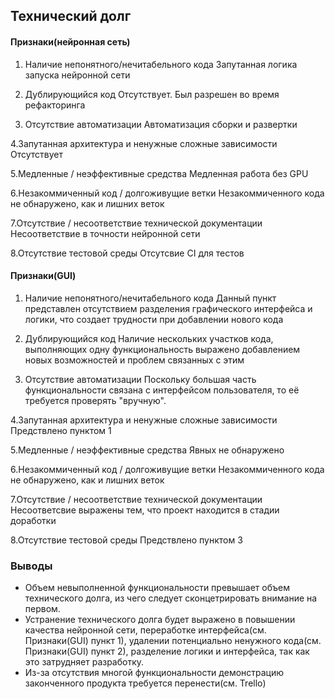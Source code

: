 ## Технический долг
#### Признаки(нейронная сеть)
1. Наличие непонятного/нечитабельного кода
Запутанная логика запуска нейронной сети

2. Дублирующийся код
Отсутствует. Был разрешен во время рефакторинга

3. Отсутствие автоматизации
Автоматизация сборки и развертки

4.Запутанная архитектура и ненужные сложные зависимости
Отсутствует

5.Медленные / неэффективные средства
Медленная работа без GPU

6.Незакоммиченный код / долгоживущие ветки
Незакоммиченного кода не обнаружено, как и лишних веток

7.Отсутствие / несоответствие технической документации
Несоответствие в точности нейронной сети

8.Отсутствие тестовой среды
Отсутсвие CI для тестов

#### Признаки(GUI)
1. Наличие непонятного/нечитабельного кода
Данный пункт представлен отсутствием разделения графического интерфейса и логики, что создает трудности при добавлении нового кода

2. Дублирующийся код
Наличие нескольких участков кода, выполняющих одну функциональность выражено добавлением новых возможностей и проблем связанных с этим

3. Отсутствие автоматизации
Поскольку большая часть функциональности связана с интерфейсом пользователя, то её требуется проверять "вручную".

4.Запутанная архитектура и ненужные сложные зависимости
Предствлено пунктом 1

5.Медленные / неэффективные средства
Явных не обнаружено

6.Незакоммиченный код / долгоживущие ветки
Незакоммиченного кода не обнаружено, как и лишних веток

7.Отсутствие / несоответствие технической документации
Несоответсвие выражены тем, что проект находится в стадии доработки

8.Отсутствие тестовой среды
Предствлено пунктом 3

### Выводы
* Объем невыполненной функциональности превышает объем технического долга, из чего следует сконцетрировать внимание на первом.
* Устранение технического долга будет выражено в повышении качества нейронной сети, переработке интерфейса(см. Признаки(GUI) пункт 1), удалении потенциально ненужного кода(см. Признаки(GUI) пункт 2), разделение логики и интерфейса, так как это затрудняет разработку.
* Из-за отсутствия многой функциональности демонстрацию законченного продукта требуется перенести(см. Trello)
